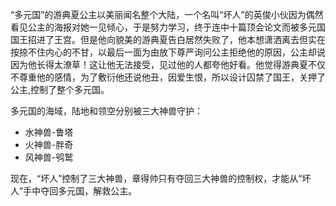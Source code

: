 “多元国”的游典夏公主以美丽闻名整个大陆，一个名叫“坏人”的英俊小伙因为偶然看见公主的海报对她一见倾心，于是努力学习，终于连中十篇顶会论文而被多元国国王招进了王宫。但是他向貌美的游典夏告白居然失败了，他本想潇洒离去但实在按捺不住内心的不甘，以最后一面为由放下尊严询问公主拒绝他的原因，公主却说因为他长得太潦草！这让他无法接受，见过他的人都夸他好看。他觉得游典夏不仅不尊重他的感情，为了敷衍他还说他丑，因爱生恨，所以设计囚禁了国王，关押了公主,控制了整个多元国。

多元国的海域，陆地和领空分别被三大神兽守护：

- 水神兽-鲁塔
- 火神兽-胖奇
- 风神兽-鸮鹫


现在，“坏人”控制了三大神兽，章得帅只有夺回三大神兽的控制权，才能从“坏人”手中夺回多元国，解救公主。
